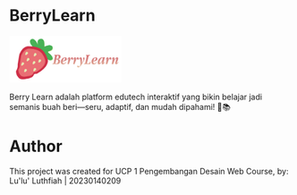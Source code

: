 # BerryLearn
<p>
  <img src="https://raw.githubusercontent.com/lulultfh/UCP1_20230140209_D/main/assets/BerryLearn_Text.png" alt="BerryLearn Logo" width="200"/>
</p>
Berry Learn adalah platform edutech interaktif yang bikin belajar jadi semanis buah beri—seru, adaptif, dan mudah dipahami! 🍓📚


# Author
This project was created for UCP 1 Pengembangan Desain Web Course, by:
Lu'lu' Luthfiah | 20230140209
